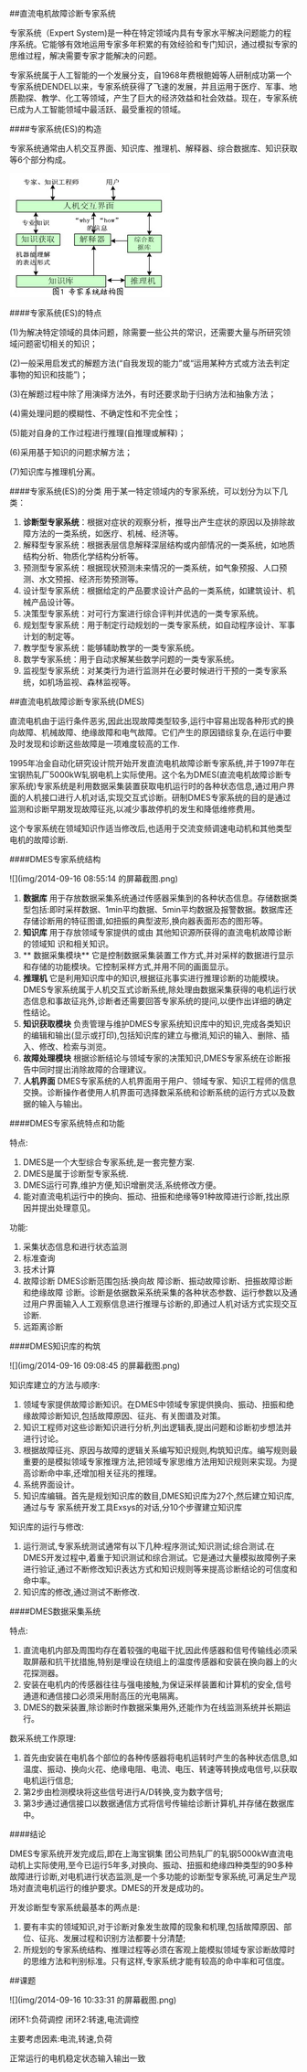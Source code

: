 ##直流电机故障诊断专家系统

专家系统（Expert System)是一种在特定领域内具有专家水平解决问题能力的程序系统。它能够有效地运用专家多年积累的有效经验和专门知识，通过模拟专家的思维过程，解决需要专家才能解决的问题。

专家系统属于人工智能的一个发展分支，自1968年费根鲍姆等人研制成功第一个专家系统DENDEL以来，专家系统获得了飞速的发展，并且运用于医疗、军事、地质勘探、教学、化工等领域，产生了巨大的经济效益和社会效益。现在，专家系统已成为人工智能领域中最活跃、最受重视的领域。

####专家系统(ES)的构造

专家系统通常由人机交互界面、知识库、推理机、解释器、综合数据库、知识获取等6个部分构成。

![](img/Zjxt.jpg)

####专家系统(ES)的特点

(1)为解决特定领域的具体问题，除需要一些公共的常识，还需要大量与所研究领域问题密切相关的知识；

(2)一般采用启发式的解题方法(“自我发现的能力”或“运用某种方式或方法去判定事物的知识和技能”)；

(3)在解题过程中除了用演绎方法外，有时还要求助于归纳方法和抽象方法；

(4)需处理问题的模糊性、不确定性和不完全性；

(5)能对自身的工作过程进行推理(自推理或解释)；

(6)采用基于知识的问题求解方法；

(7)知识库与推理机分离。

####专家系统(ES)的分类
用于某一特定领域内的专家系统，可以划分为以下几类：

1. **诊断型专家系统**：根据对症状的观察分析，推导出产生症状的原因以及排除故障方法的一类系统，如医疗、机械、经济等。
2. 解释型专家系统：根据表层信息解释深层结构或内部情况的一类系统，如地质结构分析、物质化学结构分析等。
3. 预测型专家系统：根据现状预测未来情况的一类系统，如气象预报、人口预测、水文预报、经济形势预测等。
4. 设计型专家系统：根据给定的产品要求设计产品的一类系统，如建筑设计、机械产品设计等。
5. 决策型专家系统：对可行方案进行综合评判并优选的一类专家系统。
6. 规划型专家系统：用于制定行动规划的一类专家系统，如自动程序设计、军事计划的制定等。
7. 教学型专家系统：能够辅助教学的一类专家系统。
8. 数学专家系统：用于自动求解某些数学问题的一类专家系统。
9. 监视型专家系统：对某类行为进行监测并在必要时候进行干预的一类专家系统，如机场监视、森林监视等。


##直流电机故障诊断专家系统(DMES)

直流电机由于运行条件恶劣,因此出现故障类型较多,运行中容易出现各种形式的换向故障、机械故障、绝缘故障和电气故障。它们产生的原因错综复杂,在运行中要及时发现和诊断这些故障是一项难度较高的工作.

1995年冶金自动化研究设计院开始开发直流电机故障诊断专家系统,并于1997年在宝钢热轧厂5000kW轧钢电机上实际使用。这个名为DMES(直流电机故障诊断专家系统)专家系统是利用数据采集装置获取电机运行时的各种状态信息,通过用户界面的人机接口进行人机对话,实现交互式诊断。研制DMES专家系统的目的是通过监测和诊断早期发现故障征兆,以减少事故停机的发生和降低维修费用。

这个专家系统在领域知识作适当修改后,也适用于交流变频调速电动机和其他类型电机的故障诊断.

####DMES专家系统结构

![](img/2014-09-16 08:55:14 的屏幕截图.png)

1. **数据库** 用于存放数据采集系统通过传感器采集到的各种状态信息。存储数据类型包括:即时采样数据、1min平均数据、5min平均数据及报警数据。数据库还存储诊断用的特征图谱,如扭振的典型波形,换向器表面形态的图形等。
2. **知识库** 用于存放领域专家提供的或由 其他知识源所获得的直流电机故障诊断的领域知 识和相关知识。
3. ** 数据采集模块** 它是控制数据采集装置工作方式,并对采样的数据进行显示和存储的功能模块。它控制采样方式,并用不同的画面显示。
4. **推理机** 它是利用知识库中的知识,根据征兆事实进行推理诊断的功能模块。DMES专家系统属于人机交互式诊断系统,除处理由数据采集获得的电机运行状态信息和事故征兆外,诊断者还需要回答专家系统的提问,以便作出详细的确定性结论。
5. **知识获取模块** 负责管理与维护DMES专家系统知识库中的知识,完成各类知识的编辑和输出(显示或打印),包括知识库的建立与撤消,知识的输入、删除、插入、修改、检索与浏览。
6. **故障处理模块** 根据诊断结论与领域专家的决策知识,DMES专家系统在诊断报告中同时提出消除故障的合理建议。
7. **人机界面** DMES专家系统的人机界面用于用户、领域专家、知识工程师的信息交换。诊断操作者使用人机界面可选择数采系统和诊断系统的运行方式以及数据的输入与输出。



####DMES专家系统特点和功能

特点:

1. DMES是一个大型综合专家系统,是一套完整方案.
2. DMES是属于诊断型专家系统.
3. DMES运行可靠,维护方便,知识增删灵活,系统修改方便。
4. 能对直流电机运行中的换向、振动、扭振和绝缘等91种故障进行诊断,找出原因并提出处理意见。

功能:

1. 采集状态信息和进行状态监测 
2. 标准查询
3. 技术计算
4. 故障诊断 DMES诊断范围包括:换向故 障诊断、振动故障诊断、扭振故障诊断和绝缘故障 诊断。诊断是依据数采系统采集的各种状态参数、运行参数以及通过用户界面输入人工观察信息进行推理与诊断的,即通过人机对话方式实现交互诊断.
5. 远距离诊断

####DMES知识库的构筑

![](img/2014-09-16 09:08:45 的屏幕截图.png)


知识库建立的方法与顺序:

1. 领域专家提供故障诊断知识。在DMES中领域专家提供换向、振动、扭振和绝缘故障诊断知识,包括故障原因、征兆、有关图谱及对策。
2. 知识工程师对这些诊断知识进行分析,列出逻辑表,提出问题和诊断初步想法并进行讨论。
3. 根据故障征兆、原因与故障的逻辑关系编写知识规则,构筑知识库。编写规则最重要的是模拟领域专家推理方法,把领域专家思维方法用知识规则来实现。为提高诊断命中率,还增加相关征兆的推理。
4. 系统界面设计。
5. 知识库编辑。首先是规划知识库的数目,DMES知识库为27个,然后建立知识库,通过与专 家系统开发工具Exsys的对话,分10个步骤建立知识库

知识库的运行与修改:

1. 运行测试,专家系统测试通常有以下几种:程序测试;知识测试;综合测试.在DMES开发过程中,着重于知识测试和综合测试。它是通过大量模拟故障例子来进行验证,通过不断修改知识表达方式和知识规则等来提高诊断结论的可信度和命中率。
2. 知识库的修改,通过测试不断修改.

####DMES数据采集系统

特点:

1. 直流电机内部及周围均存在着较强的电磁干扰,因此传感器和信号传输线必须采取屏蔽和抗干扰措施,特别是埋设在绕组上的温度传感器和安装在换向器上的火花探测器。
2. 安装在电机内的传感器往往与强电接触,为保证采样装置和计算机的安全,信号通道和通信接口必须采用耐高压的光电隔离。
3. DMES的数采装置,除诊断时作数据采集用外,还能作为在线监测系统并长期运行。

数采系统工作原理:

1. 首先由安装在电机各个部位的各种传感器将电机运转时产生的各种状态信息,如温度、振动、换向火花、绝缘电阻、电流、电压、转速等转换成电信号,以获取电机运行信息;
2. 第2步由检测模块将这些信号进行A/D转换,变为数字信号;
3. 第3步通过通信接口以数据通信方式将信号传输给诊断计算机,并存储在数据库中。

####结论

DMES专家系统开发完成后,即在上海宝钢集 团公司热轧厂的轧钢5000kW直流电动机上实际使用,至今已运行5年多,对换向、振动、扭振和绝缘四种类型的90多种故障进行诊断,对电机进行状态监测,是一个多功能的诊断型专家系统,可满足生产现场对直流电机运行的维护要求。DMES的开发是成功的。

开发诊断型专家系统最基本的两点是:

1. 要有丰实的领域知识,对于诊断对象发生故障的现象和机理,包括故障原因、部位、征兆、发展过程和识别方法都要十分清楚;
2. 所规划的专家系统结构、推理过程等必须在客观上能模拟领域专家诊断故障时的思维方法和判别标准。只有这样,专家系统才能有较高的命中率和可信度。

##课题

![](img/2014-09-16 10:33:31 的屏幕截图.png)

闭环1:负荷调控
闭环2:转速,电流调控

主要考虑因素:电流,转速,负荷

正常运行的电机稳定状态输入输出一致




